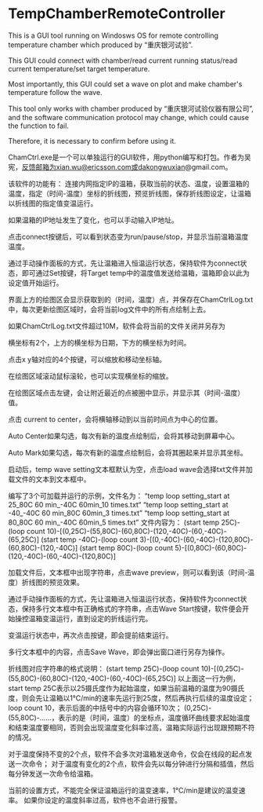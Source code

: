 # TempChamberRemoteController
This is a GUI tool running on Windosws OS for remote controlling temperature chamber which produced by “重庆银河试验”.

This GUI could connect with chamber/read current running status/read current temperature/set target temperature.

Most importantly, this GUI could set a wave on plot and make chamber's temperature follow the wave.

This tool only works with chamber produced by “重庆银河试验仪器有限公司”, and the software communication protocol may change, which could cause the function to fail. 

Therefore, it is necessary to confirm before using it.


ChamCtrl.exe是一个可以单独运行的GUI软件，用python编写和打包。作者为吴宪，反馈邮箱为xian.wu@ericsson.com或dakongwuxian@gmail.com。

该软件的功能有：
连接内网指定IP的温箱，获取当前的状态、温度，设置温箱的温度，指定（时间-温度）坐标的折线图，预览折线图，保存折线图设定，让温箱以折线图的指定值变温运行。

如果温箱的IP地址发生了变化，也可以手动输入IP地址。

点击connect按键后，可以看到状态变为run/pause/stop，并显示当前温箱温度温度。

通过手动操作面板的方式，先让温箱进入恒温运行状态，保持软件为connect状态，即可通过Set按键，将Target temp中的温度值发送给温箱，温箱即会以此为设定值开始运行。

界面上方的绘图区会显示获取到的（时间，温度）点，并保存在ChamCtrlLog.txt中，每次更新绘图区域时，会将当前log文件中的所有点绘制上去。

如果ChamCtrlLog.txt文件超过10M，软件会将当前的文件关闭并另存为

横坐标有2个，上方的横坐标为日期，下方的横坐标为时间。

点击x y轴对应的4个按键，可以缩放和移动坐标轴。

在绘图区域滚动鼠标滚轮，也可以实现横坐标的缩放。

在绘图区域点击左键，会让附近最近的点被圈中显示，并显示其（时间-温度）值。

点击 current to center，会将横轴移动到以当前时间点为中心的位置。

Auto Center如果勾选，每次有新的温度点绘制后，会将其移动到屏幕中心。

Auto Mark如果勾选，每次有新的温度点绘制后，会将其圈起来并显示其坐标。

启动后，temp wave setting文本框默认为空，点击load wave会选择txt文件并加载文件的文本到文本框中。

编写了3个可加载并运行的示例，文件名为：
“temp loop setting_start at 25_80C 60 min_-40C 60min_10 times.txt“
“temp loop setting_start at -40_-40C 60 min_80C 60min_3 times.txt”
“temp loop setting_start at 80_80C 60 min_-40C 60min_5 times.txt”
文件内容为：
(start temp 25C)-(loop count 10)-[(0,25C)-(55,80C)-(60,80C)-(120,-40C)-(60,-40C)-(65,25C)]
(start temp -40C)-(loop count 3)-[(0,-40C)-(60,-40C)-(120,80C)-(60,80C)-(120,-40C)]
(start temp 80C)-(loop count 5)-[(0,80C)-(60,80C)-(120,-40C)-(60,-40C)-(120,80C)]

加载文件后，文本框中出现字符串，点击wave preview，则可以看到该（时间-温度）折线图的预览效果。

通过手动操作面板的方式，先让温箱进入恒温运行状态，保持软件为connect状态，保持多行文本框中有正确格式的字符串，点击Wave Start按键，软件便会开始操控温箱变温运行，直到设定的折线运行完。

变温运行状态中，再次点击按键，即会提前结束运行。

多行文本框中的内容，点击Save Wave，即会弹出窗口进行另存为操作。

折线图对应字符串的格式说明：
(start temp 25C)-(loop count 10)-[(0,25C)-(55,80C)-(60,80C)-(120,-40C)-(60,-40C)-(65,25C)]
以上面这一行为例，
start temp 25C表示以25摄氏度作为起始温度，如果当前温箱的温度为90摄氏度，则会先让温箱以1℃/min的速率先运行到25度，然后再执行后续的温度设定；
loop count 10，表示后面的中括号中的内容会循环10次；
(0,25C)-(55,80C)-……，表示的是（时间，温度）的坐标点，温度循环曲线要求起始温度和结束温度要相同，否则会出现温度变化斜率过高，温箱实际运行出现跟预期不符的情况。

对于温度保持不变的2个点，软件不会多次对温箱发送命令，仅会在线段的起点发送一次命令；
对于温度有变化的2个点，软件会先以每分钟进行分隔和插值，然后每分钟发送一次命令给温箱。

当前的设置方式，不能完全保证温箱运行的温变速率，1℃/min是建议的温变速率。
如果你设定的温度斜率过高，软件也不会进行报警。
